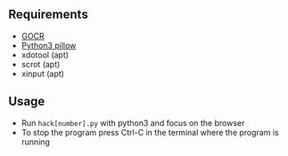 ## Requirements
- [GOCR](http://jocr.sourceforge.net/)
- [Python3 pillow](https://github.com/python-pillow/Pillow)
- xdotool (apt)
- scrot (apt)
- xinput (apt)

## Usage
- Run `hack[number].py` with python3 and focus on the browser
- To stop the program press Ctrl-C in the terminal where the program is running
